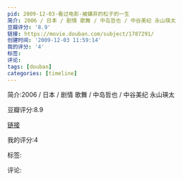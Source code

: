 ```yaml
---
pid: 2009-12-03-看过电影-被嫌弃的松子的一生
简介: 2006 / 日本 / 剧情 歌舞 / 中岛哲也 / 中谷美纪 永山瑛太
豆瓣评分: '8.9'
链接: https://movie.douban.com/subject/1787291/
创建时间: '2009-12-03 11:59:14'
我的评分: '4'
标签:
评论:
tags: [douban]
categories: [timeline]
---
```

简介:2006 / 日本 / 剧情 歌舞 / 中岛哲也 / 中谷美纪 永山瑛太

豆瓣评分:8.9

[链接](https://movie.douban.com/subject/1787291/)

我的评分:4

标签:

评论:

